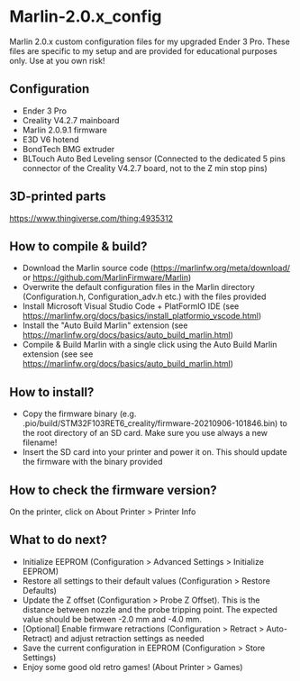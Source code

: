 # Marlin-2.0.x_config

Marlin 2.0.x custom configuration files for my upgraded Ender 3 Pro.
These files are specific to my setup and are provided for educational purposes only.
Use at you own risk!

## Configuration
* Ender 3 Pro
* Creality V4.2.7 mainboard
* Marlin 2.0.9.1 firmware
* E3D V6 hotend
* BondTech BMG extruder
* BLTouch Auto Bed Leveling sensor (Connected to the dedicated 5 pins connector of the Creality V4.2.7 board, not to the Z min stop pins)

## 3D-printed parts
https://www.thingiverse.com/thing:4935312

## How to compile & build?
* Download the Marlin source code (https://marlinfw.org/meta/download/ or https://github.com/MarlinFirmware/Marlin)
* Overwrite the default configuration files in the Marlin directory (Configuration.h, Configuration_adv.h etc.) with the files provided
* Install Microsoft Visual Studio Code + PlatFormIO IDE (see https://marlinfw.org/docs/basics/install_platformio_vscode.html)
* Install the "Auto Build Marlin" extension (see https://marlinfw.org/docs/basics/auto_build_marlin.html)
* Compile & Build Marlin with a single click using the Auto Build Marlin extension (see see https://marlinfw.org/docs/basics/auto_build_marlin.html)

## How to install?
* Copy the firmware binary (e.g. .pio/build/STM32F103RET6_creality/firmware-20210906-101846.bin) to the root directory of an SD card. Make sure you use always a new filename!
* Insert the SD card into your printer and power it on. This should update the firmware with the binary provided

## How to check the firmware version?
On the printer, click on About Printer > Printer Info

## What to do next?
* Initialize EEPROM (Configuration > Advanced Settings > Initialize EEPROM)
* Restore all settings to their default values (Configuration > Restore Defaults)
* Update the Z offset (Configuration > Probe Z Offset). This is the distance between nozzle and the probe tripping point. The expected value should be between -2.0 mm and -4.0 mm.
* [Optional] Enable firmware retractions (Configuration > Retract > Auto-Retract) and adjust retraction settings as needed
* Save the current configuration in EEPROM (Configuration > Store Settings)
* Enjoy some good old retro games! (About Printer > Games)



 






